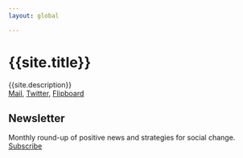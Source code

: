 ```yaml
---
layout: global

---
```


# {{site.title}}

{{site.description}}  
[Mail](mailto:contact@p-jo.se),
[Twitter](http://twitter.com/p_jo),
[Flipboard](https://flipboard.com/@p_jo/reclaiming-the-future-luam4kfty)

## Newsletter  
Monthly round-up of positive news and strategies for social change.  
[Subscribe](http://eepurl.com/bIbxq9)